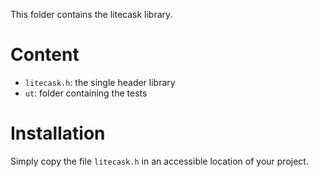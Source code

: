 This folder contains the litecask library.

Content
=======

- `litecask.h`: the single header library
- `ut`: folder containing the tests


Installation
============

Simply copy the file `litecask.h` in an accessible location of your project.

